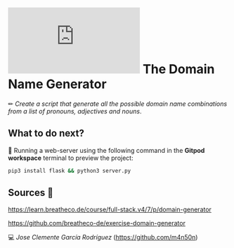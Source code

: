 # ![4Geeks Logo](http://assets.breatheco.de/apis/img/images.php?blob&random&cat=icon&tags=4geeks,16) The Domain Name Generator

✏ _Create a script that generate all the possible domain name combinations from a list of pronouns, adjectives and nouns_.

## What to do next?

📄 Running a web-server using the following command in the **Gitpod workspace** terminal to preview the project:

```sh
pip3 install flask && python3 server.py
```

## Sources 📌

<https://learn.breatheco.de/course/full-stack.v4/7/p/domain-generator>

<https://github.com/breatheco-de/exercise-domain-generator>

💻 _Jose Clemente García Rodríguez_ (<https://github.com/m4n50n>)
